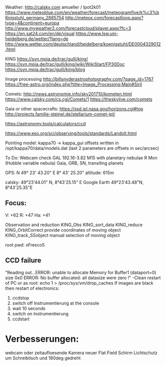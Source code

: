 
Weather:
http://calsky.com amueller / Ipot2k01
https://www.meteoblue.com/en/weather/forecast/meteogramfive/k%c3%b6nigstuhl_germany_2885754
http://meteox.com/forecastloop.aspx?type=4&continent=europa
http://www.myweather2.com/forecastcloud/player.aspx?fc=3
https://en.sat24.com/en/de/visual
https://www.lsw.uni-heidelberg.de/wetter/?lang=de
http://www.wetter.com/deutschland/heidelberg/koenigstuhl/DE0004329012.html

KING
https://svn.mpia.de/trac/gulli/king/
https://svn.mpia.de/trac/gulli/king/wiki/WikiStart/FP30Doc
https://svn.mpia.de/trac/gulli/king/blog

Image processing
http://billsnyderastrophotography.com/?page_id=1767
https://free-astro.org/index.php?title=Image_Processing:Main#Siril

Comets:
http://news.astronomie.info/sky201710/kometen.html
https://www.calsky.com/cs.cgi/Comets/1
https://theskylive.com/comets

Gaia or other spacecrafts:
https://ssd.jpl.nasa.gov/horizons.cgi#top
http://projects.familie-steinel.de/stellarium-comet-jpl/

https://astronomy.tools/calculators/ccd

https://www.eso.org/sci/observing/tools/standards/Landolt.html

Pointing model:
kappa70 -> kappa_gui
offsets written in /opt/kappa70/data/models.dat (last 2 parameters are offsets in sec/arcsec)

To Do:
Webcam check
GAL 192.16-3.82
M15 with planetary nebulae
R Mon (Hubble variable nebula)
Gaia, GRB, SN, transiting planets

GPS:
N 49° 23' 43.20"
E 8° 43' 25.20"
altitude: 615m

calsky:
49°23'44.01" N, 8°43'25.15" E
Google Earth
49°23'43.48"N, 8°43'25.35"E

Focus:
-----
V: +62
R: +47
Ha: +41

Observation and reduction
KING_Obs
KING_sort_data
KING_reduce
KING_OrbitCorrect    provide coordinates of moving object
KING_track_SSobject    manual selection of moving object

root pwd: xFresco5

CCD failure
-----------
"Reading out...ERROR: unable to allocate Memory for Buffer1 (dataport=0) size 0x0
ERROR: No buffer allocated: all datasize were zero !"
-Clean restart of PC or as root: echo 1 > /proc/sys/vm/drop_caches
If images are black then restart of electronics:
1. ccdstop
2. switch off Instrumentierung at the console
3. wait 10 seconds
4. switch on Instrumentierung
5. ccdstart


Verbesserungen:
==============

webcam oder zeitaufloesende Kamera
neuer Flat Field Schirm
Lichtschutz um Schreibtisch und 180deg gedreht

